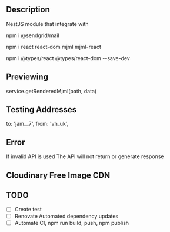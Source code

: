 ## Description

NestJS module that integrate with

npm i @sendgrid/mail

npm i react react-dom mjml mjml-react

npm i @types/react @types/react-dom --save-dev

## Previewing

service.getRenderedMjml(path, data)

## Testing Addresses

to: 'jam\_\_7',
from: 'vh_uk',

## Error

If invalid API is used
The API will not return or generate response

## Cloudinary Free Image CDN

## TODO

- [ ] Create test
- [ ] Renovate Automated dependency updates
- [ ] Automate CI, npm run build, push, npm publish
